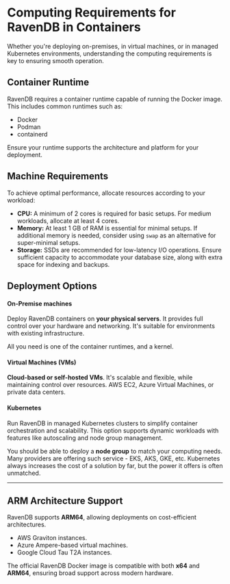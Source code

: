 ﻿# Computing Requirements for RavenDB in Containers

Whether you're deploying on-premises, in virtual machines, or in managed Kubernetes environments, understanding the computing requirements is key to ensuring smooth operation.

## **Container Runtime**

RavenDB requires a container runtime capable of running the Docker image. This includes common runtimes such as:

- Docker
- Podman
- containerd

Ensure your runtime supports the architecture and platform for your deployment.

## **Machine Requirements**

To achieve optimal performance, allocate resources according to your workload:

- **CPU:**
  A minimum of 2 cores is required for basic setups. For medium workloads, allocate at least 4 cores.
- **Memory:**
  At least 1 GB of RAM is essential for minimal setups. If additional memory is needed, consider using `swap` as an alternative for super-minimal setups.
- **Storage:**
  SSDs are recommended for low-latency I/O operations. Ensure sufficient capacity to accommodate your database size, along with extra space for indexing and backups.


## **Deployment Options**

#### On-Premise machines
Deploy RavenDB containers on **your physical servers**.
It provides full control over your hardware and networking.
It's suitable for environments with existing infrastructure.

All you need is one of the container runtimes, and a kernel.

#### Virtual Machines (VMs)
**Cloud-based or self-hosted VMs**. It's scalable and flexible, while maintaining control over resources.
AWS EC2, Azure Virtual Machines, or private data centers.

#### Kubernetes
Run RavenDB in managed Kubernetes clusters to simplify container orchestration and scalability.
This option supports dynamic workloads with features like autoscaling and node group management.

You should be able to deploy a **node group** to match your computing needs. Many providers are offering such service - EKS, AKS, GKE, etc.
Kubernetes always increases the cost of a solution by far, but the power it offers is often unmatched.

---

## **ARM Architecture Support**

RavenDB supports **ARM64**, allowing deployments on cost-efficient architectures.

- AWS Graviton instances.
- Azure Ampere-based virtual machines.
- Google Cloud Tau T2A instances.

The official RavenDB Docker image is compatible with both **x64** and **ARM64**, ensuring broad support across modern hardware.
